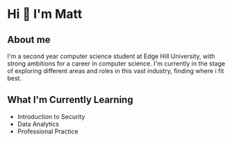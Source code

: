 # Hi 👋 I'm Matt

## About me
I'm a second year computer science student at Edge Hill University, with strong ambitions for a career in computer science.
I'm currently in the stage of exploring different areas and roles in this vast industry, finding where i fit best.

## What I'm Currently Learning
* Introduction to Security
* Data Analytics
* Professional Practice



